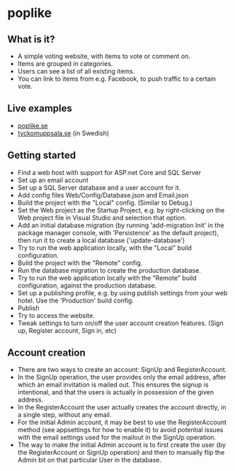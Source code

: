 # poplike

## What is it? ##
* A simple voting website, with items to vote or comment on.
* Items are grouped in categories.
* Users can see a list of all existing items.
* You can link to items from e.g. Facebook, to push traffic to a certain vote.

## Live examples ##
* [poplike.se](https://poplike.se)
* [tyckomuppsala.se](https://tyckomuppsala.se) (in Swedish)

## Getting started ##
* Find a web host with support for ASP.net Core and SQL Server
* Set up an email account
* Set up a SQL Server database and a user account for it.
* Add config files Web/Config/Database.json and Email.json
* Build the project with the "Local" config. (Similar to Debug.)
* Set the Web project as the Startup Project, e.g. by right-clicking on the Web project file in Visual Studio and selection that option.
* Add an initial database migration (by running 'add-migration Init' in the package manager console, with 'Persistence' as the default project), then run it to create a local database ('update-database')
* Try to run the web application locally, with the "Local" build configuration.
* Build the project with the "Remote" config.
* Run the database migration to create the production database.
* Try to run the web application locally with the "Remote" build configuration, against the production database.
* Set up a publishing profile, e.g. by using publish settings from your web hotel. Use the 'Production' build config.
* Publish
* Try to access the website.
* Tweak settings to turn on/off the user account creation features. (Sign up, Register account, Sign in, etc)

## Account creation ##
* There are two ways to create an account: SignUp and RegisterAccount.
* In the SignUp operation, the user provides only the email address, after which an email invitation is mailed out. This ensures the signup is intentional, and that the users is actually in possession of the given address.
* In the RegisterAccount the user actually creates the account directly, in a single step, without any email.
* For the initial Admin account, it may be best to use the RegisterAccount method (see appsettings for how to enable it) to avoid potential issues with the email settings used for the mailout in the SignUp operation.
* The way to make the initial Admin account is to first create the user (by the RegisterAccount or SignUp operation) and then to manually flip the Admin bit on that particular User in the database.

  
